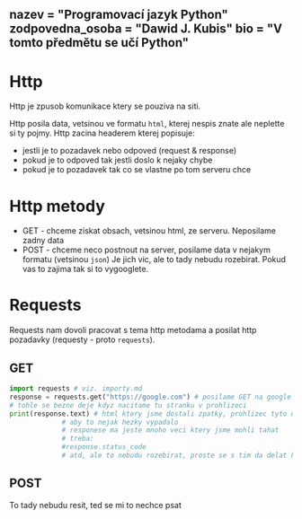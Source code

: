 nazev = "Programovací jazyk Python"
zodpovedna_osoba = "Dawid J. Kubis"
bio = "V tomto předmětu se učí Python"
---
# Http
Http je zpusob komunikace ktery se pouziva na siti.

Http posila data, vetsinou ve formatu `html`, kterej nespis znate ale neplette si ty pojmy.
Http zacina headerem kterej popisuje:

+ jestli je to pozadavek nebo odpoved (request & response)
+ pokud je to odpoved tak jestli doslo k nejaky chybe
+ pokud je to pozadavek tak co se vlastne po tom serveru chce

# Http metody
+ GET - chceme ziskat obsach, vetsinou html, ze serveru. Neposilame zadny data
+ POST - chceme neco postnout na server, posilame data v nejakym formatu (vetsinou `json`)
Je jich vic, ale to tady nebudu rozebirat. Pokud vas to zajima tak si to vygooglete.

# Requests
Requests nam dovoli pracovat s tema http metodama a posilat http pozadavky (requesty - proto `requests`).

## GET
```python
import requests # viz. importy.md
response = requests.get("https://google.com") # posilame GET na google
# tohle se bezne deje kdyz nacitame tu stranku v prohlizeci
print(response.text) # html ktery jsme dostali zpatky, prohlizec tyto data zpracuje
		     # aby to nejak hezky vypadalo
		     # responese ma jeste mnoho veci ktery jsme mohli tahat
		     # treba:
		     #response.status_code
		     # atd, ale to nebudu rozebirat, proste se s tim da delat hromada veci
```
## POST
To tady nebudu resit, ted se mi to nechce psat
